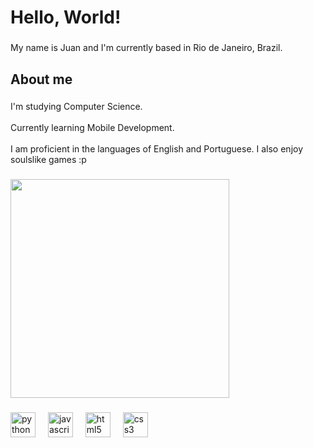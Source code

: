 <h1 align="left">Hello, World!</h1>

###

<p align="left">My name is Juan and I'm currently based in Rio de Janeiro, Brazil.</p>

###

<h2 align="left">About me</h2>

###

<p align="left">I'm studying Computer Science.<br><br>Currently learning Mobile Development.<br><br>I am proficient in the languages of English and Portuguese. I also enjoy soulslike games :p</p>

###

<div align="left">
  <img height="350" src="https://i.giphy.com/media/v1.Y2lkPTc5MGI3NjExNnhmd255NTIxbWhwaHFvdHg2OThmMGxsdHg5c2Zna2lseXdmeGZzOSZlcD12MV9pbnRlcm5hbF9naWZfYnlfaWQmY3Q9Zw/kpDKiZGR6wB7pT7IVT/giphy.gif"  />
</div>

###

<div align="left">
  <img src="https://cdn.jsdelivr.net/gh/devicons/devicon/icons/python/python-original.svg" height="40" alt="python logo"  />
  <img width="12" />
  <img src="https://cdn.jsdelivr.net/gh/devicons/devicon/icons/javascript/javascript-original.svg" height="40" alt="javascript logo"  />
  <img width="12" />
  <img src="https://cdn.jsdelivr.net/gh/devicons/devicon/icons/html5/html5-original.svg" height="40" alt="html5 logo"  />
  <img width="12" />
  <img src="https://cdn.jsdelivr.net/gh/devicons/devicon/icons/css3/css3-original.svg" height="40" alt="css3 logo"  />
</div>

###
